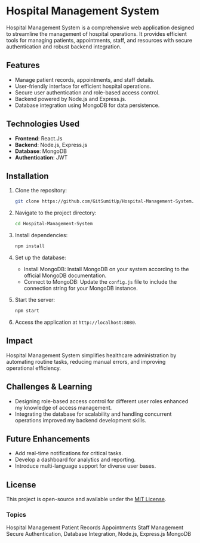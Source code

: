 # Hospital Management System

Hospital Management System is a comprehensive web application designed to streamline the management of hospital operations. It provides efficient tools for managing patients, appointments, staff, and resources with secure authentication and robust backend integration.

## Features
- Manage patient records, appointments, and staff details.
- User-friendly interface for efficient hospital operations.
- Secure user authentication and role-based access control.
- Backend powered by Node.js and Express.js.
- Database integration using MongoDB for data persistence.

## Technologies Used
- **Frontend**: React.Js
- **Backend**: Node.js, Express.js
- **Database**: MongoDB
- **Authentication**: JWT

## Installation
1. Clone the repository:
   ```bash
   git clone https://github.com/GitSumitUp/Hospital-Management-System.git
   ```
2. Navigate to the project directory:
   ```bash
   cd Hospital-Management-System
   ```
3. Install dependencies:
   ```bash
   npm install
   ```
4. Set up the database:
   - Install MongoDB: Install MongoDB on your system according to the official MongoDB documentation.
   - Connect to MongoDB: Update the `config.js` file to include the connection string for your MongoDB instance.

5. Start the server:
   ```bash
   npm start
   ```

6. Access the application at `http://localhost:8080`.

## Impact
Hospital Management System simplifies healthcare administration by automating routine tasks, reducing manual errors, and improving operational efficiency.

## Challenges & Learning
- Designing role-based access control for different user roles enhanced my knowledge of access management.
- Integrating the database for scalability and handling concurrent operations improved my backend development skills.

## Future Enhancements
- Add real-time notifications for critical tasks.
- Develop a dashboard for analytics and reporting.
- Introduce multi-language support for diverse user bases.

## License
This project is open-source and available under the [MIT License](LICENSE).

### Topics
Hospital Management Patient Records Appointments Staff Management Secure Authentication, Database Integration, Node.js, Express.js MongoDB
